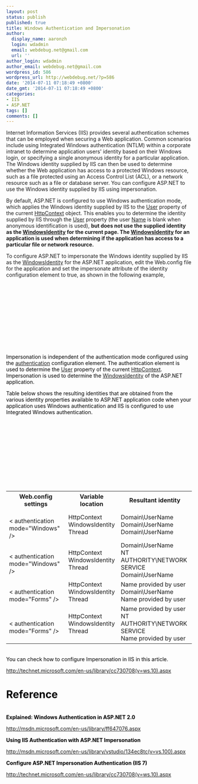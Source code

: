 ```yaml
---
layout: post
status: publish
published: true
title: Windows Authentication and Impersonation
author:
  display_name: aaronzh
  login: wdadmin
  email: webdebug.net@gmail.com
  url: ''
author_login: wdadmin
author_email: webdebug.net@gmail.com
wordpress_id: 586
wordpress_url: http://webdebug.net/?p=586
date: '2014-07-11 07:18:49 +0800'
date_gmt: '2014-07-11 07:18:49 +0800'
categories:
- IIS
- ASP.NET
tags: []
comments: []
---
```

<p>Internet Information Services (IIS) provides several authentication schemes that can be employed when securing a Web application. Common scenarios include using Integrated Windows authentication (NTLM) within a corporate intranet to determine application users' identity based on their Windows login, or specifying a single anonymous identity for a particular application. The Windows identity supplied by IIS can then be used to determine whether the Web application has access to a protected Windows resource, such as a file protected using an Access Control List (ACL), or a network resource such as a file or database server. You can configure ASP.NET to use the Windows identity supplied by IIS using impersonation.</p>
<!--more-->
<p>By default, ASP.NET is configured to use <span class="input">Windows</span> authentication mode, which applies the Windows identity supplied by IIS to the <a href="http://msdn.microsoft.com/en-us/library/vstudio/system.web.httpcontext.user(v=vs.100).aspx">User</a> property of the current <a href="http://msdn.microsoft.com/en-us/library/vstudio/system.web.httpcontext(v=vs.100).aspx">HttpContext</a> object. This enables you to determine the identity supplied by IIS through the <a href="http://msdn.microsoft.com/en-us/library/vstudio/system.web.httpcontext.user(v=vs.100).aspx">User</a> property (the user <a href="http://msdn.microsoft.com/en-us/library/vstudio/system.security.principal.iidentity.name(v=vs.100).aspx">Name</a> is blank when anonymous identification is used), <strong>but does not use the supplied identity as the <a href="http://msdn.microsoft.com/en-us/library/vstudio/system.security.principal.windowsidentity(v=vs.100).aspx">WindowsIdentity</a> for the current page. The <a href="http://msdn.microsoft.com/en-us/library/vstudio/system.security.principal.windowsidentity(v=vs.100).aspx">WindowsIdentity</a> for an application is used when determining if the application has access to a particular file or network resource.</strong></p>
<p>To configure ASP.NET to impersonate the Windows identity supplied by IIS as the <a href="http://msdn.microsoft.com/en-us/library/vstudio/system.security.principal.windowsidentity(v=vs.100).aspx">WindowsIdentity</a> for the ASP.NET application, edit the Web.config file for the application and set the <span class="input">impersonate</span> attribute of the <span class="input">identity</span> configuration element to <span class="input">true</span>, as shown in the following example,</p>
<div id="code-snippet-1" class="codeSnippetContainer">
<div class="codeSnippetContainerCodeContainer">
<div id="CodeSnippetContainerCode_aaac4877-ae04-43bb-97d7-7fa2d7264e51" class="codeSnippetContainerCode" dir="ltr">
<div style="color: black;">
<pre><configuration><br />
  <system.web><br />
    <identity impersonate="true" /><br />
  </system.web><br />
</configuration><br />
</pre><br />
Impersonation is independent of the authentication <span class="input">mode</span> configured using the <a href="http://msdn.microsoft.com/en-us/library/vstudio/532aee0e(v=vs.100).aspx">authentication</a> configuration element. The authentication element is used to determine the <a href="http://msdn.microsoft.com/en-us/library/vstudio/system.web.httpcontext.user(v=vs.100).aspx">User</a> property of the current <a href="http://msdn.microsoft.com/en-us/library/vstudio/system.web.httpcontext(v=vs.100).aspx">HttpContext</a>. Impersonation is used to determine the <a href="http://msdn.microsoft.com/en-us/library/vstudio/system.security.principal.windowsidentity(v=vs.100).aspx">WindowsIdentity</a> of the ASP.NET application.</p>
<p>Table below shows the resulting identities that are obtained from the various identity properties available to ASP.NET application code when your application uses Windows authentication and IIS is configured to use Integrated Windows authentication.</p>
<table class="table">
<tbody>
<tr>
<th>Web.config settings</th></p>
<th>Variable location</th></p>
<th>Resultant identity</th><br />
</tr></p>
<tr>
<td><identity impersonate="true"/><br />
< authentication mode="Windows" /></td></p>
<td>HttpContext<br />
WindowsIdentity<br />
Thread</td></p>
<td>Domain\UserName<br />
Domain\UserName<br />
Domain\UserName</td><br />
</tr></p>
<tr>
<td><identity impersonate="false"/><br />
< authentication mode="Windows" /></td></p>
<td>HttpContext<br />
WindowsIdentity<br />
Thread</td></p>
<td>Domain\UserName<br />
NT AUTHORITY\NETWORK SERVICE<br />
Domain\UserName</td><br />
</tr></p>
<tr>
<td><identity impersonate="true"/><br />
< authentication mode="Forms" /></td></p>
<td>HttpContext<br />
WindowsIdentity<br />
Thread</td></p>
<td>Name provided by user<br />
Domain\UserName<br />
Name provided by user</td><br />
</tr></p>
<tr>
<td><identity impersonate="false"/><br />
< authentication mode="Forms" /></td></p>
<td>HttpContext<br />
WindowsIdentity<br />
Thread</td></p>
<td>Name provided by user<br />
NT AUTHORITY\NETWORK SERVICE<br />
Name provided by user</td><br />
</tr><br />
</tbody><br />
</table><br />
You can check how to configure Impersonation in IIS in this article.</p>
<p><a href="http://technet.microsoft.com/en-us/library/cc730708(v=ws.10).aspx" target="_blank">http://technet.microsoft.com/en-us/library/cc730708(v=ws.10).aspx</a></p>
<h1></h1></p>
<h1>Reference</h1><br />
<strong>Explained: Windows Authentication in ASP.NET 2.0</strong></p>
<p><a href="Explained:%20Windows Authentication in ASP.NET 2.0" target="_blank">http://msdn.microsoft.com/en-us/library/ff647076.aspx</a></p>
<p><strong>Using IIS Authentication with ASP.NET Impersonation</strong></p>
<p><a href="http://msdn.microsoft.com/en-us/library/vstudio/134ec8tc(v=vs.100).aspx" target="_blank">http://msdn.microsoft.com/en-us/library/vstudio/134ec8tc(v=vs.100).aspx</a></p>
<p><strong>Configure ASP.NET Impersonation Authentication (IIS 7)</strong></p>
<p><a href="http://technet.microsoft.com/en-us/library/cc730708(v=ws.10).aspx" target="_blank">http://technet.microsoft.com/en-us/library/cc730708(v=ws.10).aspx</a></p>
<p></div><br />
</div><br />
</div><br />
</div></p>
